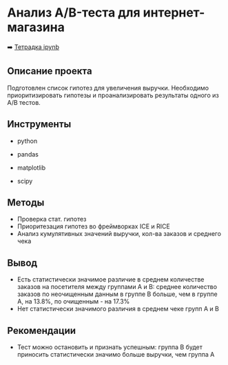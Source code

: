 # Анализ A/B-теста для интернет-магазина

➡️ [Тетрадка ipynb](https://github.com/mechfil/Portfolio/blob/main/AB-test%20online%20store%20-%202/AB-test%20online%20store%20-%202.ipynb)

## Описание проекта
Подготовлен список гипотез для увеличения выручки. Необходимо приоритизировать гипотезы и проанализировать результаты одного из A/B тестов.

## Инструменты
- python

- pandas
- matplotlib
- scipy

## Методы
- Проверка стат. гипотез
- Приоритезация гипотез во фреймворках ICE и RICE
- Анализ кумулятивных значений выручки, кол-ва заказов и среднего чека

## Вывод
- Есть статистически значимое различие в среднем количестве заказов на посетителя между группами A и B: среднее количество заказов по неочищенным данным в группе B больше, чем в группе A, на 13.8%, по очищенным - на 17.3%
- Нет статистически значимого различия в среднем чеке групп A и B

## Рекомендации
- Тест можно остановить и признать успешным: группа B будет приносить статистически значимо больше выручки, чем группа A